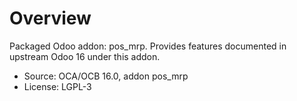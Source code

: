 # Overview

Packaged Odoo addon: pos_mrp. Provides features documented in upstream Odoo 16 under this addon.

- Source: OCA/OCB 16.0, addon pos_mrp
- License: LGPL-3
